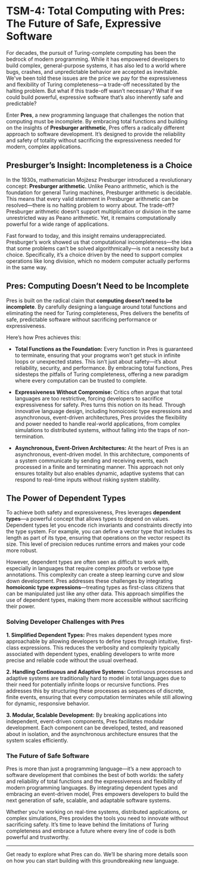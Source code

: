 # TSM-4: Total Computing with Pres: The Future of Safe, Expressive Software

For decades, the pursuit of Turing-complete computing has been the bedrock of modern programming. While it has empowered developers to build complex, general-purpose systems, it has also led to a world where bugs, crashes, and unpredictable behavior are accepted as inevitable. We've been told these issues are the price we pay for the expressiveness and flexibility of Turing completeness—a trade-off necessitated by the halting problem. But what if this trade-off wasn’t necessary? What if we could build powerful, expressive software that’s also inherently safe and predictable?

Enter **Pres**, a new programming language that challenges the notion that computing must be incomplete. By embracing total functions and building on the insights of **Presburger arithmetic**, Pres offers a radically different approach to software development. It’s designed to provide the reliability and safety of totality without sacrificing the expressiveness needed for modern, complex applications.

## **Presburger’s Insight: Incompleteness is a Choice**

In the 1930s, mathematician Mojżesz Presburger introduced a revolutionary concept: **Presburger arithmetic**. Unlike Peano arithmetic, which is the foundation for general Turing machines, Presburger arithmetic is decidable. This means that every valid statement in Presburger arithmetic can be resolved—there is no halting problem to worry about. The trade-off? Presburger arithmetic doesn’t support multiplication or division in the same unrestricted way as Peano arithmetic. Yet, it remains computationally powerful for a wide range of applications.

Fast forward to today, and this insight remains underappreciated. Presburger’s work showed us that computational incompleteness—the idea that some problems can’t be solved algorithmically—is not a necessity but a choice. Specifically, it’s a choice driven by the need to support complex operations like long division, which no modern computer actually performs in the same way. 

## **Pres: Computing Doesn’t Need to be Incomplete**

Pres is built on the radical claim that **computing doesn’t need to be incomplete**. By carefully designing a language around total functions and eliminating the need for Turing completeness, Pres delivers the benefits of safe, predictable software without sacrificing performance or expressiveness.

Here’s how Pres achieves this:

- **Total Functions as the Foundation:** Every function in Pres is guaranteed to terminate, ensuring that your programs won’t get stuck in infinite loops or unexpected states. This isn’t just about safety—it’s about reliability, security, and performance. By embracing total functions, Pres sidesteps the pitfalls of Turing completeness, offering a new paradigm where every computation can be trusted to complete.

- **Expressiveness Without Compromise:** Critics often argue that total languages are too restrictive, forcing developers to sacrifice expressiveness for safety. Pres turns this notion on its head. Through innovative language design, including homoiconic type expressions and asynchronous, event-driven architectures, Pres provides the flexibility and power needed to handle real-world applications, from complex simulations to distributed systems, without falling into the traps of non-termination.

- **Asynchronous, Event-Driven Architectures:** At the heart of Pres is an asynchronous, event-driven model. In this architecture, components of a system communicate by sending and receiving events, each processed in a finite and terminating manner. This approach not only ensures totality but also enables dynamic, adaptive systems that can respond to real-time inputs without risking system stability.

## **The Power of Dependent Types**

To achieve both safety and expressiveness, Pres leverages **dependent types**—a powerful concept that allows types to depend on values. Dependent types let you encode rich invariants and constraints directly into the type system. For example, you can define a vector type that includes its length as part of its type, ensuring that operations on the vector respect its size. This level of precision reduces runtime errors and makes your code more robust.

However, dependent types are often seen as difficult to work with, especially in languages that require complex proofs or verbose type annotations. This complexity can create a steep learning curve and slow down development. Pres addresses these challenges by integrating **homoiconic type expressions**—treating types as first-class citizens that can be manipulated just like any other data. This approach simplifies the use of dependent types, making them more accessible without sacrificing their power.

### **Solving Developer Challenges with Pres**

**1. Simplified Dependent Types:** Pres makes dependent types more approachable by allowing developers to define types through intuitive, first-class expressions. This reduces the verbosity and complexity typically associated with dependent types, enabling developers to write more precise and reliable code without the usual overhead.

**2. Handling Continuous and Adaptive Systems:** Continuous processes and adaptive systems are traditionally hard to model in total languages due to their need for potentially infinite loops or recursive functions. Pres addresses this by structuring these processes as sequences of discrete, finite events, ensuring that every computation terminates while still allowing for dynamic, responsive behavior.

**3. Modular, Scalable Development:** By breaking applications into independent, event-driven components, Pres facilitates modular development. Each component can be developed, tested, and reasoned about in isolation, and the asynchronous architecture ensures that the system scales efficiently.

### **The Future of Safe Software**

Pres is more than just a programming language—it’s a new approach to software development that combines the best of both worlds: the safety and reliability of total functions and the expressiveness and flexibility of modern programming languages. By integrating dependent types and embracing an event-driven model, Pres empowers developers to build the next generation of safe, scalable, and adaptable software systems.

Whether you're working on real-time systems, distributed applications, or complex simulations, Pres provides the tools you need to innovate without sacrificing safety. It’s time to leave behind the limitations of Turing completeness and embrace a future where every line of code is both powerful and trustworthy.

--- 

Get ready to explore what Pres can do. We’ll be sharing more details soon on how you can start building with this groundbreaking new language.